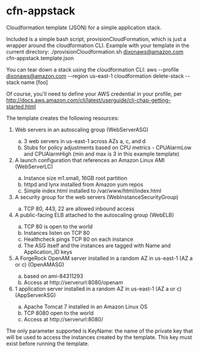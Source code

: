 # cfn-appstack
Cloudformation template (JSON) for a simple application stack.

Included is a simple bash script, provisionCloudFormation, which is just a wrapper around the cloudformation CLI.
Example with your template in the current directory:
    ./provisionCloudformation.sh dixonaws@amazon.com cfn-appstack.template.json

You can tear down a stack using the cloudformation CLI:
    aws --profile dixonaws@amazon.com --region us-east-1 cloudformation delete-stack --stack name [foo]

Of course, you'll need to define your AWS credential in your profile, per http://docs.aws.amazon.com/cli/latest/userguide/cli-chap-getting-started.html

The template creates the following resources:
<ol type="1">
<li>Web servers in an autoscaling group (WebServerASG)</li>
  <ol type="a">
  <li>3 web servers in us-east-1 across AZs a, c, and d</li>
  <li>Stubs for policy adjustments based on CPU metrics - CPUAlarmLow and CPUAlarmHigh (min and max is 3 in this example template)</li>
  </ol>
<li>A launch configuration that references an Amazon Linux AMI (WebServerLC)</li>
  <ol type="a">
    <li>Instance size m1.small, 16GB root partition</li>
    <li>httpd and lynx installed from Amazon yum repos</li>
    <li>Simple index.html installed to /var/www/html/index.html</li>
    </ol>
<li>A security group for the web servers (WebInstanceSecurityGroup)</li>
<ol type="a">
    <li>TCP 80, 443, 22 are allowed inbound access</li>
    </ol>
<li>A public-facing ELB attached to the autoscaling group (WebELB)</li>
<ol type="a">
    <li>TCP 80 is open to the world</li>
    <li>Instances listen on TCP 80</li>
    <li>Healthcheck pings TCP 80 on each instance</li>
    <li>The ASG itself and the instances are tagged with Name and Application_ID keys</li>
    </ol>
<li>A ForgeRock OpenAM server installed in a random AZ in us-east-1 (AZ a or c) (OpenAMASG)</li>
<ol type="a">
    <li>based on ami-84311293</li>
    <li>Access at http://serverurl:8080/openam</li>
    </ol>
<li>1 application server installed in a random AZ in us-east-1 (AZ a or c) (AppServerASG)</li>
<ol type="a">
<li>Apache Tomcat 7 installed in an Amazon Linux OS</li>
<li>TCP 8080 open to the world</li>
<li>Access at http://serverurl:8080/</li>
    </ol>
    </ol>

The only parameter supported is KeyName: the name of the private key that will be used to access the instances created by the template. This key must exist before running the template.
